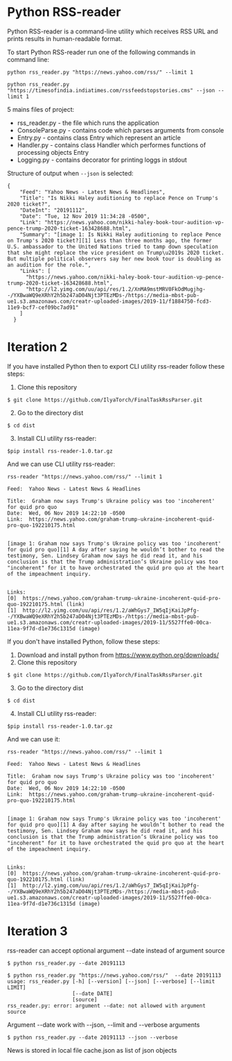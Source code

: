 # Python RSS-reader 
Python RSS-reader is a command-line utility which receives RSS URL and prints results in human-readable format.

To start Python RSS-reader run one of the following commands
in command line:
```shell
python rss_reader.py "https://news.yahoo.com/rss/" --limit 1
```
```shell
python rss_reader.py "https://timesofindia.indiatimes.com/rssfeedstopstories.cms" --json --limit 1
```


5 mains files of project:
* rss_reader.py - the file which runs the application
* ConsoleParse.py - contains code which parses arguments from console
* Entry.py - contains class Entry which represent an article
* Handler.py - contains class Handler which performes functions of processing objects Entry
* Logging.py - contains decorator for printing loggs in stdout

Structure of output when `--json` is selected:
```
{
    "Feed": "Yahoo News - Latest News & Headlines",
    "Title": "Is Nikki Haley auditioning to replace Pence on Trump's 2020 ticket?",
    "DateInt": "20191112",
    "Date": "Tue, 12 Nov 2019 11:34:28 -0500",
    "Link": "https://news.yahoo.com/nikki-haley-book-tour-audition-vp-pence-trump-2020-ticket-163428688.html",
    "Summary": "[image 1: Is Nikki Haley auditioning to replace Pence on Trump's 2020 ticket?][1] Less than three months ago, the former U.S. ambassador to the United Nations tried to tamp down speculation that she might replace the vice president on Trump\u2019s 2020 ticket. But multiple political observers say her new book tour is doubling as an audition for the role.",
    "Links": [
      "https://news.yahoo.com/nikki-haley-book-tour-audition-vp-pence-trump-2020-ticket-163428688.html",
      "http://l2.yimg.com/uu/api/res/1.2/XnMA9mstMRV0FkOdMugjhg--/YXBwaWQ9eXRhY2h5b247aD04Njt3PTEzMDs-/https://media-mbst-pub-ue1.s3.amazonaws.com/creatr-uploaded-images/2019-11/f1884750-fcd3-11e9-bcf7-cef09bc7ad91"
    ]
  }
```
# Iteration 2
If you have installed Python then to export CLI utility rss-reader follow these steps:
1. Clone this repository
```
$ git clone https://github.com/IlyaTorch/FinalTaskRssParser.git
```
2. Go to the directory dist
```
$ cd dist
```
3. Install CLI utility rss-reader:
```
$pip install rss-reader-1.0.tar.gz
```
And we can use CLI utility rss-reader:
```
rss-reader "https://news.yahoo.com/rss/" --limit 1
```
```
Feed:  Yahoo News - Latest News & Headlines

Title:  Graham now says Trump's Ukraine policy was too 'incoherent' for quid pro quo
Date:  Wed, 06 Nov 2019 14:22:10 -0500
Link:  https://news.yahoo.com/graham-trump-ukraine-incoherent-quid-pro-quo-192210175.html


[image 1: Graham now says Trump's Ukraine policy was too 'incoherent' for quid pro quo][1] A day after saying he wouldn’t bother to read the testimony, Sen. Lindsey Graham now says he did read it, and his conclusion is that the Trump administration’s Ukraine policy was too "incoherent" for it to have orchestrated the quid pro quo at the heart of the impeachment inquiry.


Links:
[0]  https://news.yahoo.com/graham-trump-ukraine-incoherent-quid-pro-quo-192210175.html (link)
[1]  http://l2.yimg.com/uu/api/res/1.2/aWhGys7_IW5qIjKaiJpPfg--/YXBwaWQ9eXRhY2h5b247aD04Njt3PTEzMDs-/https://media-mbst-pub-ue1.s3.amazonaws.com/creatr-uploaded-images/2019-11/5527ffe0-00ca-11ea-9f7d-d1e736c1315d (image)
```
If you don't have installed Python, follow these steps:
1. Download and install python from https://www.python.org/downloads/
2. Clone this repository
```
$ git clone https://github.com/IlyaTorch/FinalTaskRssParser.git
```
3. Go to the directory dist
```
$ cd dist
```
4. Install CLI utility rss-reader:
```
$pip install rss-reader-1.0.tar.gz
```
And we can use it:
```
rss-reader "https://news.yahoo.com/rss/" --limit 1
```
```
Feed:  Yahoo News - Latest News & Headlines

Title:  Graham now says Trump's Ukraine policy was too 'incoherent' for quid pro quo
Date:  Wed, 06 Nov 2019 14:22:10 -0500
Link:  https://news.yahoo.com/graham-trump-ukraine-incoherent-quid-pro-quo-192210175.html


[image 1: Graham now says Trump's Ukraine policy was too 'incoherent' for quid pro quo][1] A day after saying he wouldn’t bother to read the testimony, Sen. Lindsey Graham now says he did read it, and his conclusion is that the Trump administration’s Ukraine policy was too "incoherent" for it to have orchestrated the quid pro quo at the heart of the impeachment inquiry.


Links:
[0]  https://news.yahoo.com/graham-trump-ukraine-incoherent-quid-pro-quo-192210175.html (link)
[1]  http://l2.yimg.com/uu/api/res/1.2/aWhGys7_IW5qIjKaiJpPfg--/YXBwaWQ9eXRhY2h5b247aD04Njt3PTEzMDs-/https://media-mbst-pub-ue1.s3.amazonaws.com/creatr-uploaded-images/2019-11/5527ffe0-00ca-11ea-9f7d-d1e736c1315d (image)
```
# Iteration 3
rss-reader can accept optional argument --date instead of argument source
```
$ python rss_reader.py --date 20191113
```
```
$ python rss_reader.py "https://news.yahoo.com/rss/"  --date 20191113
usage: rss_reader.py [-h] [--version] [--json] [--verbose] [--limit LIMIT]
                     [--date DATE]
                     [source]
rss_reader.py: error: argument --date: not allowed with argument source
```
Argument --date work with --json, --limit and --verbose arguments
```
$ python rss_reader.py --date 20191113 --json --verbose
```
News is stored in local file cache.json as list of json objects
